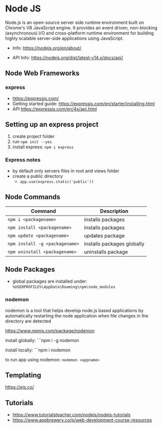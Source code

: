 # Node JS

Node.js is an open-source server side runtime environment built on Chrome's V8 JavaScript engine. It provides an event driven, non-blocking (asynchronous) I/O and cross-platform runtime environment for building highly scalable server-side applications using JavaScript.

- Info: https://nodejs.org/en/about/

- API Info: https://nodejs.org/dist/latest-v14.x/docs/api/

## Node Web Frameworks

### express

- https://expressjs.com/
- Getting started guide: https://expressjs.com/en/starter/installing.html
- API https://expressjs.com/en/4x/api.html

## Setting up an express project

1. create project folder
2. run ```npm init --yes```
3. install express: ```npm i express```

### Express notes
- by default only servers files in root and views folder
-  create a public directory
    - ```app.use(express.static('public'))```

## Node Commands

Command | Description
-------| -------------
```npm i <packagename>``` | installs packages
```npm install <packagename>``` | installs packages
```npm update <packagename>``` | updates package
```npm install -g <packagename>``` | installs packages globally
```npm uninstall <packagename>``` | uninstalls package


## Node Packages

- global packages are installed under: ```%USERPROFILE%\AppData\Roaming\npm\node_modules```

### nodemon 
nodemon is a tool that helps develop node.js based applications by automatically restarting the node application when file changes in the directory are detected

https://www.npmjs.com/package/nodemon

install globally: ```npm i -g nodemon

install locally: ```npm i nodemon

to run app using nodemon: ```nodemon <appname>```

## Templating

https://ejs.co/



## Tutorials
- https://www.tutorialsteacher.com/nodejs/nodejs-tutorials
- https://www.appbrewery.co/p/web-development-course-resources
